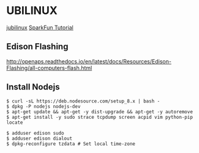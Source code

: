 # UBILINUX
[jubilinux](http://www.jubilinux.org/)
[SparkFun Tutorial](https://learn.sparkfun.com/tutorials/loading-debian-ubilinux-on-the-edison)

## Edison Flashing
http://openaps.readthedocs.io/en/latest/docs/Resources/Edison-Flashing/all-computers-flash.html

## Install Nodejs
```
$ curl -sL https://deb.nodesource.com/setup_8.x | bash -
$ dpkg -P nodejs nodejs-dev
$ apt-get update && apt-get -y dist-upgrade && apt-get -y autoremove
$ apt-get install -y sudo strace tcpdump screen acpid vim python-pip locate

$ adduser edison sudo
$ adduser edison dialout
$ dpkg-reconfigure tzdata # Set local time-zone
```
